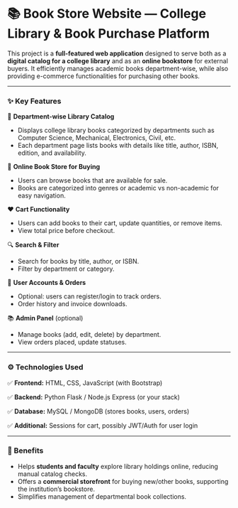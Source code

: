 

# 📚 Book Store Website — College Library & Book Purchase Platform

This project is a **full-featured web application** designed to serve both as a **digital catalog for a college library** and as an **online bookstore** for external buyers. It efficiently manages academic books department-wise, while also providing e-commerce functionalities for purchasing other books.

---

### ✨ Key Features

🚀 **Department-wise Library Catalog**

* Displays college library books categorized by departments such as Computer Science, Mechanical, Electronics, Civil, etc.
* Each department page lists books with details like title, author, ISBN, edition, and availability.

🛒 **Online Book Store for Buying**

* Users can browse books that are available for sale.
* Books are categorized into genres or academic vs non-academic for easy navigation.

❤️ **Cart Functionality**

* Users can add books to their cart, update quantities, or remove items.
* View total price before checkout.

🔍 **Search & Filter**

* Search for books by title, author, or ISBN.
* Filter by department or category.

👤 **User Accounts & Orders**

* Optional: users can register/login to track orders.
* Order history and invoice downloads.

📚 **Admin Panel** (optional)

* Manage books (add, edit, delete) by department.
* View orders placed, update statuses.

---

### ⚙️ Technologies Used

✅ **Frontend:** HTML, CSS, JavaScript (with Bootstrap)

✅ **Backend:** Python Flask / Node.js Express (or your stack)

✅ **Database:** MySQL / MongoDB (stores books, users, orders)

✅ **Additional:** Sessions for cart, possibly JWT/Auth for user login

---

### 📝 Benefits

* Helps **students and faculty** explore library holdings online, reducing manual catalog checks.
* Offers a **commercial storefront** for buying new/other books, supporting the institution’s bookstore.
* Simplifies management of departmental book collections.
